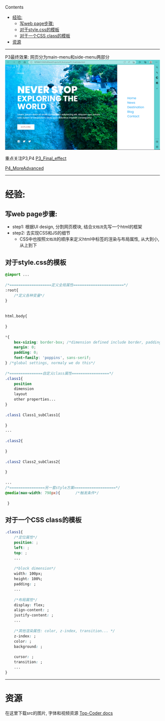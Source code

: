 Contents

- [经验:](#经验)
  - [写web page步骤:](#写web-page步骤)
  - [对于style.css的模板](#对于stylecss的模板)
  - [对于一个CSS class的模板](#对于一个css-class的模板)
- [资源](#资源)


---

P3最终效果:
网页分为main-menu和side-menu两部分
![](Src/final_effect.png)


重点关注P3,P4
[P3_Final_effect](./P3_Final/P3_Final.md)

[P4_MoreAdvanced](./P4_MoreAdvanced/P4_MoreAdvanced.md)

---

# 经验:

## 写web page步骤:
+ step1: 根据UI design, 分割网页模块, 结合`文档流`先写一个html的框架
+ step2: 去实现CSS和JS的细节 
    + CSS中也按照`文档流`的顺序来定义html中标签的渲染与布局属性, 从大到小, 从上到下

## 对于style.css的模板
```CSS
@import ... 

/*===================定义全局属性=======================*/
:root{
    /*定义各种变量*/
}


html,body{

}

*{
    box-sizing: border-box; /*dimension defined include border, padding, content*/
    margin: 0;
    padding: 0;
    font-family: 'poppins', sans-serif;
} /*global settings, normaly we do this*/

/*===============自定义class属性=================*/
.class1{
    position
    dimension
    layout
    other properties...
}

.class1 Class1_subClass1{

}
...

.class2{

}

.class2 Class2_subClass2{

}

...
/*================另一套style方案===================*/
@media(max-width: 798px){       /*触发条件*/

 }

```


## 对于一个CSS class的模板
```css
.class1{
    /*定位属性*/
    position: ;
    left: ;
    top: ;
    ...

    /*block dimension*/
    width: 100px;
    height: 100%;
    padding: ;
    ...

    /*布局属性*/
    display: flex;
    align-content: ;
    justify-content: ;
    ...

    /*其他渲染属性: color, z-index, transition... */
    z-index: ;
    color: ;
    background: ;

    cursor: ;
    transition: ;
    ...
}

```

---
# 资源

在这里下载src的图片, 字体和视频资源
[Top-Coder docs](https://www.wolai.com/topcoderdoc/qxVBEVDrfSzif4djdw4hGm)
